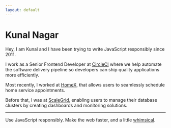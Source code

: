 ```yaml
---
layout: default
---
```


# Kunal Nagar

Hey, I am Kunal and I have been trying to write JavaScript responsibly since 2011.

I work as a Senior Frontend Developer at [CircleCI][circleci] where we help automate the software delivery pipeline so developers can ship quality applications more efficiently.

Most recently, I worked at [HomeX][homex], that allows users to seamlessly schedule home service appointments.

Before that, I was at [ScaleGrid][scalegrid], enabling users to manage their database clusters by creating dashboards and monitoring solutions.

<hr />

Use JavaScript responsibly. Make the web faster, and a little [whimsical](/404).

[circleci]: https://circleci.com/
[homex]: https://homex.com/
[scalegrid]: https://scalegrid.io

